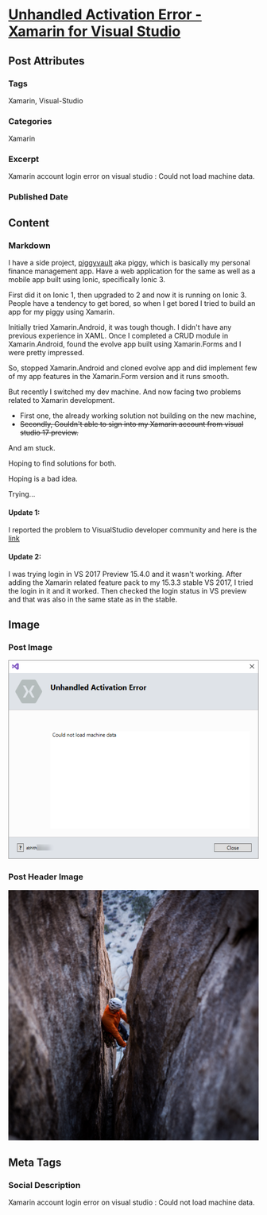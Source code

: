 # [Unhandled Activation Error - Xamarin for Visual Studio](https://www.abhith.net/post/unhandled-activation-error-xamarin-for-visual-studio/)
## Post Attributes
### Tags
Xamarin, Visual-Studio
### Categories
Xamarin
### Excerpt
Xamarin account login error on visual studio : Could not load machine data.
### Published Date

## Content
### Markdown
I have a side project, [piggyvault](http://piggyvault.in) aka piggy, which is basically my personal finance management app. Have a web application for the same as well as a mobile app built using Ionic, specifically Ionic 3.

First did it on Ionic 1, then upgraded to 2 and now it is running on Ionic 3. People have a tendency to get bored, so when I get bored I tried to build an app for my piggy using Xamarin.

Initially tried Xamarin.Android, it was tough though. I didn't have any previous experience in XAML. Once I completed a CRUD module in Xamarin.Android, found the evolve app built using Xamarin.Forms and I were pretty impressed.

So, stopped Xamarin.Android and cloned evolve app and did implement few of my app features in the Xamarin.Form version and it runs smooth.

But recently I switched my dev machine. And now facing two problems related to Xamarin development.

- First one, the already working solution not building on the new machine,
- ~~Secondly, Couldn't able to sign into my Xamarin account from visual studio 17 preview.~~

And am stuck.

Hoping to find solutions for both.

Hoping is a bad idea.

Trying...

#### Update 1:
I reported the problem to VisualStudio developer community and here is the [link](https://developercommunity.visualstudio.com/content/problem/106582/unable-to-sign-in-to-xamarin-account-unhandled-act.html)

#### Update 2: 
I was trying login in VS 2017 Preview 15.4.0 and it wasn't working. After adding the Xamarin related feature pack to my 15.3.3 stable VS 2017, I tried the login in it and it worked. Then checked the login status in VS preview and that was also in the same state as in the stable.

## Image
### Post Image
![Post Image](account-login-error.png) 
### Post Header Image
![Post Header Image](tommy-lisbin-316755.jpg)

## Meta Tags
### Social Description
Xamarin account login error on visual studio : Could not load machine data.

